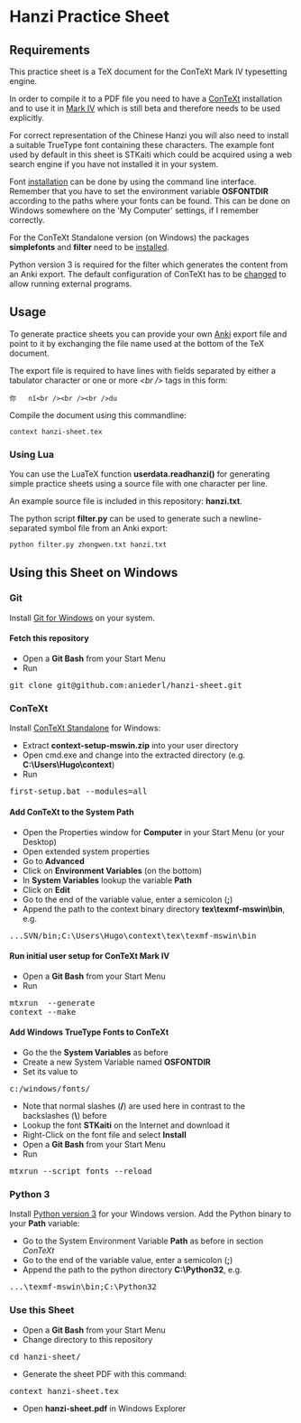 Hanzi Practice Sheet
====================

Requirements
------------
This practice sheet is a TeX document for the ConTeXt Mark IV typesetting
engine.

In order to compile it to a PDF file you need to have a
[ConTeXt][1] installation and to use it in [Mark IV][2] which is
still beta and therefore needs to be used explicitly.

For correct representation of the Chinese Hanzi you will also need to install a
suitable TrueType font containing these characters.
The example font used by default in this sheet is STKaiti which could be
acquired using a web search engine if you have not installed it in your system.

Font [installation][3] can be done by using the command line interface.
Remember that you have to set the environment variable **OSFONTDIR** according to
the paths where your fonts can be found. This can be done on Windows somewhere
on the 'My Computer' settings, if I remember correctly.

For the ConTeXt Standalone version (on Windows) the packages **simplefonts** and
**filter** need to be [installed][5].

Python version 3 is required for the filter which generates the content from an
Anki export. The default configuration of ConTeXt has to be [changed][6] to allow
running external programs.


Usage
-----
To generate practice sheets you can provide your own [Anki][4]
export file and point to it by exchanging the file name used at the bottom of
the TeX document.

The export file is required to have lines with fields separated by either a
tabulator character or one or more *&lt;br /&gt;* tags in this form:

    你	nǐ<br /><br /><br />du


Compile the document using this commandline:

    context hanzi-sheet.tex


### Using Lua ###
You can use the LuaTeX function **userdata.readhanzi()** for generating simple
practice sheets using a source file with one character per line.

An example source file is included in this repository: **hanzi.txt**.

The python script **filter.py** can be used to generate such a newline-separated
symbol file from an Anki export:

    python filter.py zhongwen.txt hanzi.txt


Using this Sheet on Windows
---------------------------

### Git ###
Install [Git for Windows][7] on your system.

#### Fetch this repository ####
* Open a **Git Bash** from your Start Menu
* Run
<pre>
git clone git@github.com:aniederl/hanzi-sheet.git
</pre>


### ConTeXt ###
Install [ConTeXt Standalone][1] for Windows:

* Extract **context-setup-mswin.zip** into your user directory
* Open cmd.exe and change into the extracted directory
	(e.g. **C:\Users\Hugo\context**)
* Run
<pre>
first-setup.bat --modules=all
</pre>

#### Add ConTeXt to the System Path ####
* Open the Properties window for **Computer** in your Start Menu (or your
	Desktop)
* Open extended system properties
* Go to **Advanced**
* Click on **Environment Variables** (on the bottom)
* In **System Variables** lookup the variable **Path**
* Click on **Edit**
* Go to the end of the variable value, enter a semicolon (**;**)
* Append the path to the context binary directory **tex\texmf-mswin\bin**, e.g.
<pre>
...SVN/bin;C:\Users\Hugo\context\tex\texmf-mswin\bin
</pre>

#### Run initial user setup for ConTeXt Mark IV ####
* Open a **Git Bash** from your Start Menu
* Run
<pre>
mtxrun  --generate
context --make
</pre>


#### Add Windows TrueType Fonts to ConTeXt ####
* Go the the **System Variables** as before
* Create a new System Variable named **OSFONTDIR**
* Set its value to
<pre>
c:/windows/fonts/
</pre>
* Note that normal slashes (**/**) are used here in contrast to the backslashes
	(**\\**) before
* Lookup the font **STKaiti** on the Internet and download it
* Right-Click on the font file and select **Install**
* Open a **Git Bash** from your Start Menu
* Run
<pre>
mtxrun --script fonts --reload
</pre>


### Python 3 ###
Install [Python version 3][8] for your Windows version.
Add the Python binary to your **Path** variable:

* Go to the System Environment Variable **Path** as before in section *ConTeXt*
* Go to the end of the variable value, enter a semicolon (**;**)
* Append the path to the python directory **C:\Python32**, e.g.
<pre>
...\texmf-mswin\bin;C:\Python32
</pre>


### Use this Sheet ###
* Open a **Git Bash** from your Start Menu
* Change directory to this repository
<pre>
cd hanzi-sheet/
</pre>
* Generate the sheet PDF with this command:
<pre>
context hanzi-sheet.tex
</pre>
* Open **hanzi-sheet.pdf** in Windows Explorer


   [1]: http://wiki.contextgarden.net/ConTeXt_Standalone "ConTeXt"
   [2]: http://wiki.contextgarden.net/Running_Mark_IV    "Running Mark IV"
   [3]: http://wiki.contextgarden.net/Fonts_in_LuaTeX    "Fonts in LuaTeX"
   [4]: http://ankisrs.net/  "Anki"
   [5]: http://wiki.contextgarden.net/Fonts_in_LuaTeX#Installing_simplefonts "Installing simplefonts"
   [6]: http://wiki.contextgarden.net/write18 "Enabling external programs"
   [7]: http://code.google.com/p/msysgit/ "Git for Windows"
   [8]: http://www.python.org/getit/ "Download Python"

